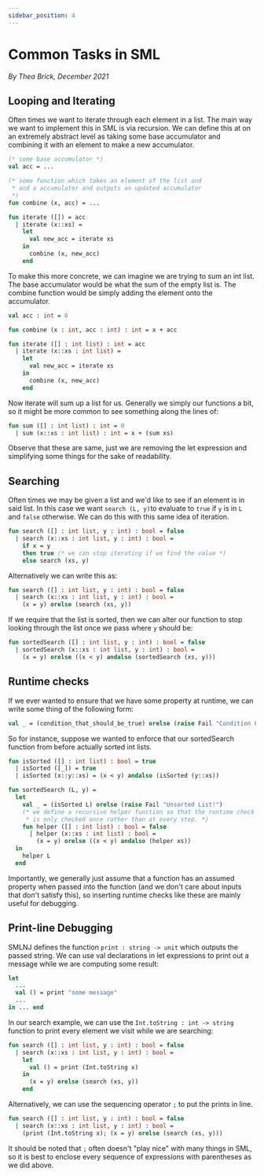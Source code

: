 ```yaml
---
sidebar_position: 4
---
```


# Common Tasks in SML

_By Thea Brick, December 2021_

## Looping and Iterating

Often times we want to iterate through each element in a list. The main way we want to implement this in SML is via recursion. We can define this at on an extremely abstract level as taking some base accumulator and combining it with an element to make a new accumulator.

```sml
(* some base accumulator *)
val acc = ...

(* some function which takes an element of the list and
 * and a accumulator and outputs an updated accumulator
 *)
fun combine (x, acc) = ...

fun iterate ([]) = acc
  | iterate (x::xs) =
    let
      val new_acc = iterate xs
    in
      combine (x, new_acc)
    end
```

To make this more concrete, we can imagine we are trying to sum an int list. The base accumulator would be what the sum of the empty list is. The combine function would be simply adding the element onto the accumulator.

```sml
val acc : int = 0

fun combine (x : int, acc : int) : int = x + acc

fun iterate ([] : int list) : int = acc
  | iterate (x::xs : int list) =
    let
      val new_acc = iterate xs
    in
      combine (x, new_acc)
    end
```

Now iterate will sum up a list for us. Generally we simply our functions a bit, so it might be more common to see something along the lines of:

```sml
fun sum ([] : int list) : int = 0
  | sum (x::xs : int list) : int = x + (sum xs)
```

Observe that these are same, just we are removing the let expression and simplifying some things for the sake of readability.

## Searching

Often times we may be given a list and we'd like to see if an element is in said list. In this case we want `search (L, y)`to evaluate to `true` if `y` is in `L` and `false` otherwise. We can do this with this same idea of iteration.

```sml
fun search ([] : int list, y : int) : bool = false
  | search (x::xs : int list, y : int) : bool =
    if x = y
    then true (* we can stop iterating if we find the value *)
    else search (xs, y)
```

Alternatively we can write this as:

```sml
fun search ([] : int list, y : int) : bool = false
  | search (x::xs : int list, y : int) : bool =
    (x = y) orelse (search (xs, y))
```

If we require that the list is sorted, then we can alter our function to stop looking through the list once we pass where `y` should be:

```sml
fun sortedSearch ([] : int list, y : int) : bool = false
  | sortedSearch (x::xs : int list, y : int) : bool =
    (x = y) orelse ((x < y) andalso (sortedSearch (xs, y)))
```

## Runtime checks

If we ever wanted to ensure that we have some property at runtime, we can write some thing of the following form:

```sml
val _ = (condition_that_should_be_true) orelse (raise Fail "Condition False!")
```

So for instance, suppose we wanted to enforce that our sortedSearch function from before actually sorted int lists.

```sml
fun isSorted ([] : int list) : bool = true
  | isSorted ([_]) = true
  | isSorted (x::y::xs) = (x < y) andalso (isSorted (y::xs))

fun sortedSearch (L, y) =
  let
    val _ = (isSorted L) orelse (raise Fail "Unsorted List!")
    (* we define a recursive helper function so that the runtime check
     * is only checked once rather than at every step. *)
    fun helper ([] : int list) : bool = false
      | helper (x::xs : int list) : bool =
        (x = y) orelse ((x < y) andalso (helper xs))
  in
    helper L
  end
```

Importantly, we generally just assume that a function has an assumed property when passed into the function (and we don't care about inputs that don't satisfy this), so inserting runtime checks like these are mainly useful for debugging.

## Print-line Debugging

SMLNJ defines the function `print : string -> unit` which outputs the passed string. We can use val declarations in let expressions to print out a message while we are computing some result:

```sml
let
  ...
  val () = print "some message"
  ...
in ... end
```

In our search example, we can use the `Int.toString : int -> string` function to print every element we visit while we are searching:

```sml
fun search ([] : int list, y : int) : bool = false
  | search (x::xs : int list, y : int) : bool =
    let
      val () = print (Int.toString x)
    in
      (x = y) orelse (search (xs, y))
    end
```

Alternatively, we can use the sequencing operator `;` to put the prints in line.

```sml
fun search ([] : int list, y : int) : bool = false
  | search (x::xs : int list, y : int) : bool =
    (print (Int.toString x); (x = y) orelse (search (xs, y)))
```

It should be noted that `;` often doesn't "play nice" with many things in SML, so it is best to enclose every sequence of expressions with parentheses as we did above.
